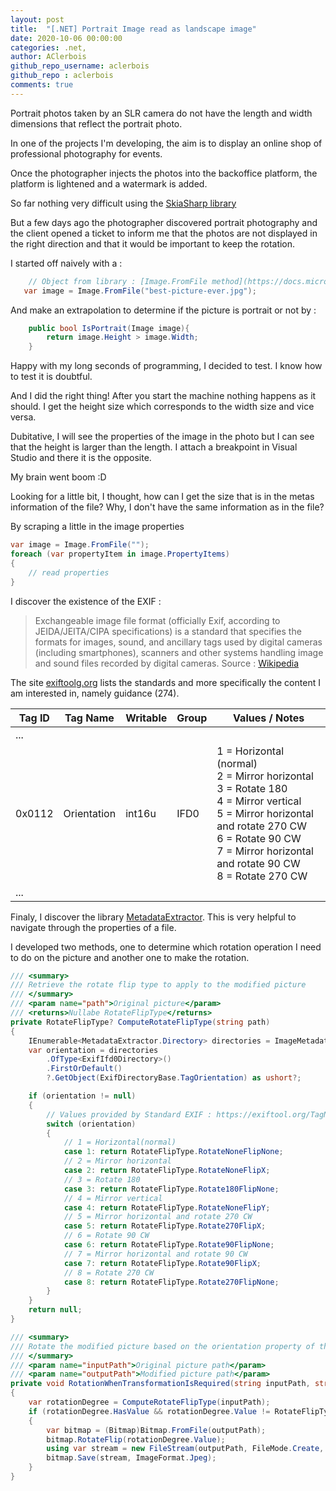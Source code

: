 ```yaml
---
layout: post
title:  "[.NET] Portrait Image read as landscape image"
date: 2020-10-06 00:00:00
categories: .net,
author: AClerbois
github_repo_username: aclerbois
github_repo : aclerbois
comments: true
---
```


Portrait photos taken by an SLR camera do not have the length and width dimensions that reflect the portrait photo.

<!-- more -->

In one of the projects I'm developing, the aim is to display an online shop of professional photography for events.

Once the photographer injects the photos into the backoffice platform, the platform is lightened and a watermark is added. 

So far nothing very difficult using the 
[SkiaSharp library](https://docs.microsoft.com/en-us/dotnet/api/skiasharp?view=skiasharp-1.68.2&WT.mc_id=WD-MVP-5001937)

But a few days ago the photographer discovered portrait photography and the client opened a ticket to inform me that the photos are not displayed in the right direction and that it would be important to keep the rotation.

I started off naively with a : 

```csharp
    // Object from library : [Image.FromFile method](https://docs.microsoft.com/en-us/dotnet/api/system.drawing.image.fromfile?view=dotnet-plat-ext-3.1&WT.mc_id=WD-MVP-5001937)
   var image = Image.FromFile("best-picture-ever.jpg");
```

And make an extrapolation to determine if the picture is portrait or not by : 


```csharp
    public bool IsPortrait(Image image){
        return image.Height > image.Width;
    }
```

Happy with my long seconds of programming, I decided to test. I know how to test it is doubtful.

And I did the right thing! After you start the machine nothing happens as it should. I get the height size which corresponds to the width size and vice versa.

Dubitative, I will see the properties of the image in the photo but I can see that the height is larger than the length. I attach a breakpoint in Visual Studio and there it is the opposite. 

My brain went boom :D

Looking for a little bit, I thought, how can I get the size that is in the metas information of the file? Why, I don't have the same information as in the file?

By scraping a little in the image properties 

```csharp
var image = Image.FromFile("");
foreach (var propertyItem in image.PropertyItems)
{
    // read properties
}
```

I discover the existence of the EXIF : 

> Exchangeable image file format (officially Exif, according to JEIDA/JEITA/CIPA specifications) is a standard that specifies the formats for images, sound, and ancillary tags used by digital cameras (including smartphones), scanners and other systems handling image and sound files recorded by digital cameras.
Source : [Wikipedia](https://en.wikipedia.org/wiki/Exif)

The site [exiftoolg.org](https://exiftool.org/TagNames/EXIF.html) lists the standards and more specifically the content I am interested in, namely guidance (274).

| Tag ID | Tag Name | Writable | Group | Values / Notes |
|-------|-----------|----------|--------|----------------|
| ... | |  |  |  |
| 0x0112 | Orientation | int16u | IFD0  | 1 = Horizontal (normal) <br>2 = Mirror horizontal <br>3 = Rotate 180<br>4 = Mirror vertical<br>5 = Mirror horizontal and rotate 270 CW<br>6 = Rotate 90 CW<br>7 = Mirror horizontal and rotate 90 CW<br>8 = Rotate 270 CW |
| ... | |  |  |  |

Finaly, I discover the library [MetadataExtractor](https://www.nuget.org/packages/MetadataExtractor/?WT.mc_id=WD-MVP-500193). This is very helpful to navigate through the properties of a file. 

I developed two methods, one to determine which rotation operation I need to do on the picture and another one to make the rotation. 

```csharp
/// <summary>
/// Retrieve the rotate flip type to apply to the modified picture
/// </summary>
/// <param name="path">Original picture</param>
/// <returns>Nullabe RotateFlipType</returns>
private RotateFlipType? ComputeRotateFlipType(string path)
{
    IEnumerable<MetadataExtractor.Directory> directories = ImageMetadataReader.ReadMetadata(path);
    var orientation = directories
        .OfType<ExifIfd0Directory>()
        .FirstOrDefault()
        ?.GetObject(ExifDirectoryBase.TagOrientation) as ushort?;

    if (orientation != null)
    {
        // Values provided by Standard EXIF : https://exiftool.org/TagNames/EXIF.html
        switch (orientation)
        {
            // 1 = Horizontal(normal)
            case 1: return RotateFlipType.RotateNoneFlipNone;
            // 2 = Mirror horizontal
            case 2: return RotateFlipType.RotateNoneFlipX;
            // 3 = Rotate 180
            case 3: return RotateFlipType.Rotate180FlipNone;
            // 4 = Mirror vertical
            case 4: return RotateFlipType.RotateNoneFlipY;
            // 5 = Mirror horizontal and rotate 270 CW
            case 5: return RotateFlipType.Rotate270FlipX;
            // 6 = Rotate 90 CW
            case 6: return RotateFlipType.Rotate90FlipNone;
            // 7 = Mirror horizontal and rotate 90 CW
            case 7: return RotateFlipType.Rotate90FlipX;
            // 8 = Rotate 270 CW
            case 8: return RotateFlipType.Rotate270FlipNone;
        }
    }
    return null;
}

/// <summary>
/// Rotate the modified picture based on the orientation property of the original picture
/// </summary>
/// <param name="inputPath">Original picture path</param>
/// <param name="outputPath">Modified picture path</param>
private void RotationWhenTransformationIsRequired(string inputPath, string outputPath)
{
    var rotationDegree = ComputeRotateFlipType(inputPath);
    if (rotationDegree.HasValue && rotationDegree.Value != RotateFlipType.RotateNoneFlipNone)
    {
        var bitmap = (Bitmap)Bitmap.FromFile(outputPath);
        bitmap.RotateFlip(rotationDegree.Value);
        using var stream = new FileStream(outputPath, FileMode.Create, FileAccess.Write);
        bitmap.Save(stream, ImageFormat.Jpeg);
    }
}
```